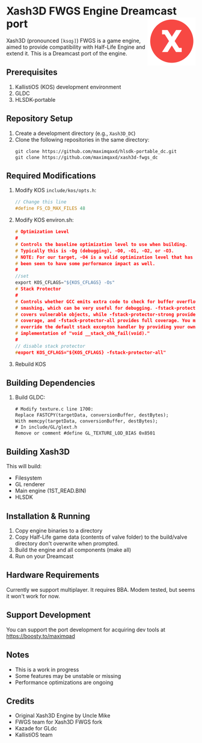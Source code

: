 # Xash3D FWGS Engine Dreamcast port <img align="right" width="128" height="128" src="https://github.com/FWGS/xash3d-fwgs/raw/master/game_launch/icon-xash-material.png" alt="Xash3D FWGS icon" />

Xash3D (pronounced `[ksɑʂ]`) FWGS is a game engine, aimed to provide compatibility with Half-Life Engine and extend it. This is a Dreamcast port of the engine.

## Prerequisites

1. KallistiOS (KOS) development environment
2. GLDC
3. HLSDK-portable 

## Repository Setup

1. Create a development directory (e.g., `Xash3D_DC`)
2. Clone the following repositories in the same directory:
   ```
   git clone https://github.com/maximqaxd/hlsdk-portable_dc.git
   git clone https://github.com/maximqaxd/xash3d-fwgs_dc
   ```

## Required Modifications

1. Modify KOS `include/kos/opts.h`:
   ```c
   // Change this line
   #define FS_CD_MAX_FILES 48
   ```
2. Modify KOS environ.sh:
   ```c
   # Optimization Level
   #
   # Controls the baseline optimization level to use when building.
   # Typically this is -Og (debugging), -O0, -O1, -O2, or -O3.
   # NOTE: For our target, -O4 is a valid optimization level that has
   # been seen to have some performance impact as well.
   #
   //set 
   export KOS_CFLAGS="${KOS_CFLAGS} -Os"
   # Stack Protector
   #
   # Controls whether GCC emits extra code to check for buffer overflows or stack
   # smashing, which can be very useful for debugging. -fstack-protector only
   # covers vulnerable objects, while -fstack-protector-strong provides medium
   # coverage, and -fstack-protector-all provides full coverage. You may also
   # override the default stack excepton handler by providing your own
   # implementation of "void __stack_chk_fail(void)."
   #
   // disable stack protector
   #export KOS_CFLAGS="${KOS_CFLAGS} -fstack-protector-all"
   ```
3. Rebuild KOS

## Building Dependencies

1. Build GLDC:
    ```
   # Modify texture.c line 1700:
   Replace FASTCPY(targetData, conversionBuffer, destBytes);
   With memcpy(targetData, conversionBuffer, destBytes);
   # In include/GL/glext.h
   Remove or comment #define GL_TEXTURE_LOD_BIAS 0x8501
   ```

## Building Xash3D

This will build:
- Filesystem
- GL renderer
- Main engine (1ST_READ.BIN)
- HLSDK

## Installation & Running

1. Copy engine binaries to a directory
2. Copy Half-Life game data (contents of valve folder) to the build/valve directory don't overwrite when prompted.
3. Build the engine and all components (make all)
4. Run on your Dreamcast

## Hardware Requirements

Currently we support multiplayer. It requires BBA. Modem tested, but seems it won't work for now.

## Support Development

You can support the port development for acquiring dev tools at https://boosty.to/maximqad

## Notes

- This is a work in progress
- Some features may be unstable or missing
- Performance optimizations are ongoing

## Credits

- Original Xash3D Engine by Uncle Mike
- FWGS team for Xash3D FWGS fork
- Kazade for GLdc
- KallistiOS team
